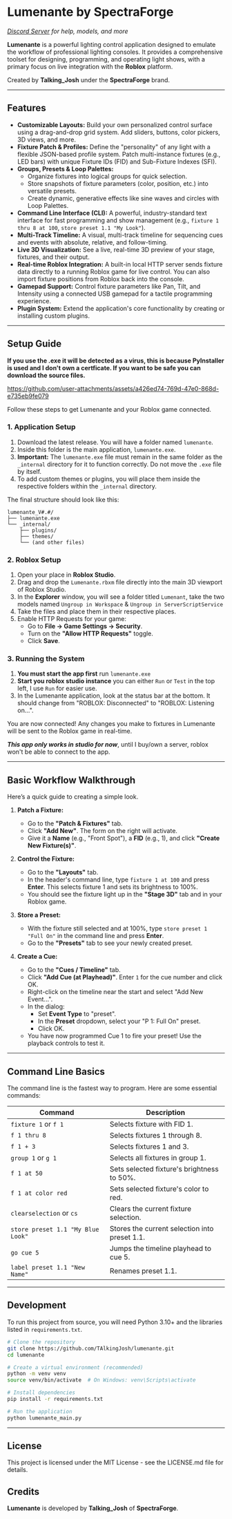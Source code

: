 # Lumenante by SpectraForge

*[Discord Server](https://discord.gg/SGxzA4esc4) for help, models, and more*

**Lumenante** is a powerful lighting control application designed to emulate the workflow of professional lighting consoles. It provides a comprehensive toolset for designing, programming, and operating light shows, with a primary focus on live integration with the **Roblox** platform.

Created by **Talking_Josh** under the **SpectraForge** brand.

---

## Features

-   **Customizable Layouts:** Build your own personalized control surface using a drag-and-drop grid system. Add sliders, buttons, color pickers, 3D views, and more.
-   **Fixture Patch & Profiles:** Define the "personality" of any light with a flexible JSON-based profile system. Patch multi-instance fixtures (e.g., LED bars) with unique Fixture IDs (FID) and Sub-Fixture Indexes (SFI).
-   **Groups, Presets & Loop Palettes:**
    -   Organize fixtures into logical groups for quick selection.
    -   Store snapshots of fixture parameters (color, position, etc.) into versatile presets.
    -   Create dynamic, generative effects like sine waves and circles with Loop Palettes.
-   **Command Line Interface (CLI):** A powerful, industry-standard text interface for fast programming and show management (e.g., `fixture 1 thru 8 at 100`, `store preset 1.1 "My Look"`).
-   **Multi-Track Timeline:** A visual, multi-track timeline for sequencing cues and events with absolute, relative, and follow-timing.
-   **Live 3D Visualization:** See a live, real-time 3D preview of your stage, fixtures, and their output.
-   **Real-time Roblox Integration:** A built-in local HTTP server sends fixture data directly to a running Roblox game for live control. You can also import fixture positions from Roblox back into the console.
-   **Gamepad Support:** Control fixture parameters like Pan, Tilt, and Intensity using a connected USB gamepad for a tactile programming experience.
-   **Plugin System:** Extend the application's core functionality by creating or installing custom plugins.

---

## Setup Guide

**If you use the .exe it will be detected as a virus, this is because PyInstaller is used and I don't own a certficate. If you want to be safe you can download the source files.**



https://github.com/user-attachments/assets/a426ed74-769d-47e0-868d-e735eb9fe079


Follow these steps to get Lumenante and your Roblox game connected.

### 1. Application Setup

1.  Download the latest release. You will have a folder named `lumenante`.
2.  Inside this folder is the main application, `lumenante.exe`.
3.  **Important:** The `lumenante.exe` file must remain in the same folder as the `_internal` directory for it to function correctly. Do not move the `.exe` file by itself.
4.  To add custom themes or plugins, you will place them inside the respective folders within the `_internal` directory.

The final structure should look like this:
```
lumenante_V#.#/
├── lumenante.exe
└── _internal/
    ├── plugins/
    ├── themes/
    └── (and other files)
```

### 2. Roblox Setup

1.  Open your place in **Roblox Studio**.
2.  Drag and drop the `Lumenante.rbxm` file directly into the main 3D viewport of Roblox Studio.
3.  In the **Explorer** window, you will see a folder titled `Lumenant`, take the two models named `Ungroup in Workspace` & `Ungroup in ServerScriptService`
4.  Take the files and place them in their respective places.
5.  Enable HTTP Requests for your game:
    -   Go to **File -> Game Settings -> Security**.
    -   Turn on the **"Allow HTTP Requests"** toggle.
    -   Click **Save**.

### 3. Running the System

1.  **You must start the app first** run `lumenante.exe`
2.  **Start you roblox studio instance** you can either `Run` or `Test` in the top left, I use `Run` for easier use.
3.  In the Lumenante application, look at the status bar at the bottom. It should change from "ROBLOX: Disconnected" to "ROBLOX: Listening on...".

You are now connected! Any changes you make to fixtures in Lumenante will be sent to the Roblox game in real-time.

***This app only works in studio for now***, until I buy/own a server, roblox won't be able to connect to the app.

---

## Basic Workflow Walkthrough

Here’s a quick guide to creating a simple look.

1.  **Patch a Fixture:**
    -   Go to the **"Patch & Fixtures"** tab.
    -   Click **"Add New"**. The form on the right will activate.
    -   Give it a **Name** (e.g., "Front Spot"), a **FID** (e.g., 1), and click **"Create New Fixture(s)"**.

2.  **Control the Fixture:**
    -   Go to the **"Layouts"** tab.
    -   In the header's command line, type `fixture 1 at 100` and press **Enter**. This selects fixture 1 and sets its brightness to 100%.
    -   You should see the fixture light up in the **"Stage 3D"** tab and in your Roblox game.

3.  **Store a Preset:**
    -   With the fixture still selected and at 100%, type `store preset 1 "Full On"` in the command line and press **Enter**.
    -   Go to the **"Presets"** tab to see your newly created preset.

4.  **Create a Cue:**
    -   Go to the **"Cues / Timeline"** tab.
    -   Click **"Add Cue (at Playhead)"**. Enter `1` for the cue number and click OK.
    -   Right-click on the timeline near the start and select "Add New Event...".
    -   In the dialog:
        -   Set **Event Type** to "preset".
        -   In the **Preset** dropdown, select your "P 1: Full On" preset.
        -   Click OK.
    -   You have now programmed Cue 1 to fire your preset! Use the playback controls to test it.

---

## Command Line Basics

The command line is the fastest way to program. Here are some essential commands:

| Command                               | Description                                     |
| ------------------------------------- | ----------------------------------------------- |
| `fixture 1` or `f 1`                  | Selects fixture with FID 1.                     |
| `f 1 thru 8`                          | Selects fixtures 1 through 8.                   |
| `f 1 + 3`                             | Selects fixtures 1 and 3.                       |
| `group 1` or `g 1`                    | Selects all fixtures in group 1.                |
| `f 1 at 50`                           | Sets selected fixture's brightness to 50%.      |
| `f 1 at color red`                    | Sets selected fixture's color to red.           |
| `clearselection` or `cs`              | Clears the current fixture selection.           |
| `store preset 1.1 "My Blue Look"`     | Stores the current selection into preset 1.1.   |
| `go cue 5`                            | Jumps the timeline playhead to cue 5.           |
| `label preset 1.1 "New Name"`         | Renames preset 1.1.                             |

---

## Development

To run this project from source, you will need Python 3.10+ and the libraries listed in `requirements.txt`.

```bash
# Clone the repository
git clone https://github.com/TAlkingJosh/lumenante.git
cd lumenante

# Create a virtual environment (recommended)
python -m venv venv
source venv/bin/activate  # On Windows: venv\Scripts\activate

# Install dependencies
pip install -r requirements.txt

# Run the application
python lumenante_main.py
```

---

## License

This project is licensed under the MIT License - see the LICENSE.md file for details.

## Credits

**Lumenante** is developed by **Talking_Josh** of **SpectraForge**.

